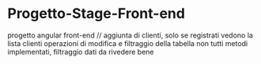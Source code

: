 # Progetto-Stage-Front-end


progetto angular front-end  // aggiunta di clienti, solo se registrati vedono la lista clienti  operazioni di modifica e filtraggio della tabella non tutti metodi implementati, filtraggio dati da rivedere bene
